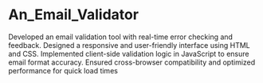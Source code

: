# An_Email_Validator
Developed an email validation tool with real-time error checking and feedback.
Designed a responsive and user-friendly interface using HTML and CSS.
Implemented client-side validation logic in JavaScript to ensure email format accuracy.
Ensured cross-browser compatibility and optimized performance for quick load times
